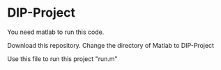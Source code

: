 # DIP-Project

You need matlab to run this code.

Download this repository. Change the directory of Matlab to DIP-Project

Use this file to run this project "run.m"
